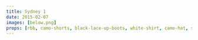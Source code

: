 ```yaml
---
title: Sydney 1
date: 2015-02-07
images: [below.png]
props: [rbb, camo-shorts, black-lace-up-boots, white-shirt, camo-hat, studded-black-choker, studded-armband, earrings, aviators, freddie-mustache]
---
```

